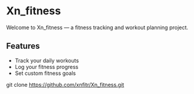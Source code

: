 # Xn_fitness

Welcome to Xn_fitness — a fitness tracking and workout planning project.

## Features
- Track your daily workouts
- Log your fitness progress
- Set custom fitness goals

git clone https://github.com/xnfitr/Xn_fitness.git
